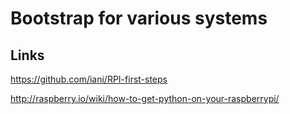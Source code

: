 # Bootstrap for various systems

## Links

https://github.com/iani/RPI-first-steps

http://raspberry.io/wiki/how-to-get-python-on-your-raspberrypi/

